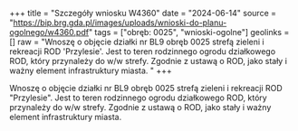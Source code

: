 +++
title = "Szczegóły wniosku W4360"
date = "2024-06-14"
source = "https://bip.brg.gda.pl/images/uploads/wnioski-do-planu-ogolnego/w4360.pdf"
tags = ["obręb: 0025", "wnioski-ogolne"]
geolinks = []
raw = "Wnoszę o objęcie działki nr BL9 obręb 0025 strefą zieleni i rekreacji ROD 'Przylesie'. Jest to teren rodzinnego ogrodu działkowego ROD, który przynależy do w/w strefy. Zgodnie z ustawą o ROD, jako stały i ważny element infrastruktury miasta. "
+++

Wnoszę o objęcie działki nr BL9 obręb 0025 strefą zieleni i rekreacji ROD "Przylesie".
Jest to teren rodzinnego ogrodu działkowego ROD, który przynależy do w/w strefy. Zgodnie z
ustawą o ROD, jako stały i ważny element infrastruktury miasta.



